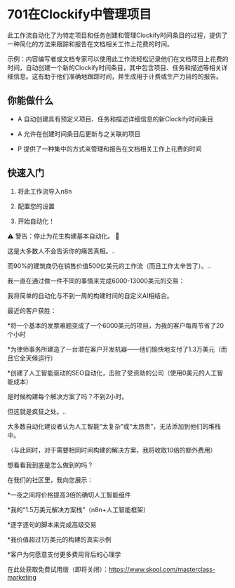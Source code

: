 # 701在Clockify中管理项目

此工作流自动化了为特定项目和任务创建和管理Clockify时间条目的过程，提供了一种简化的方法来跟踪和报告在文档相关工作上花费的时间。

示例：内容编写者或文档专家可以使用此工作流轻松记录他们在文档项目上花费的时间，自动创建一个新的Clockify时间条目，其中包含项目、任务和描述等相关详细信息。这有助于他们准确地跟踪时间，并生成用于计费或生产力目的的报告。

## 你能做什么

- A 自动创建具有预定义项目、任务和描述详细信息的新Clockify时间条目

- A 允许在创建时间条目后更新与之关联的项目

- P 提供了一种集中的方式来管理和报告在文档相关工作上花费的时间

## 快速入门

1.  将此工作流导入n8n

2.  配置您的设置

3.  开始自动化！

⚠️ 警告：停止为花生构建基本自动化。 🚫

这是大多数人不会告诉你的痛苦真相。..

而90%的建筑商仍在销售价值500亿美元的工作流（而且工作太辛苦了）。..

我一直在通过做一件不同的事情来完成6000-13000美元的交易：

我将简单的自动化与不到一周的构建时间的自定义AI相结合。

最近的客户获胜：

*将一个基本的发票难题变成了一个6000美元的项目，为我的客户每周节省了20个小时

*为律师事务所建造了一台潜在客户开发机器——他们愉快地支付了1.3万美元（而且它全天候运行）

*创建了人工智能驱动的SEO自动化，击败了受资助的公司（使用0美元的人工智能成本）

是时候构建每个解决方案了吗？不到2小时。

但这就是疯狂之处。..

大多数自动化建设者认为人工智能“太复杂”或“太昂贵”，无法添加到他们的堆栈中。

（与此同时，对于需要相同时间构建的解决方案，我将收取10倍的额外费用）

想看看我到底是怎么做到的吗？

在我们的社区里，我向您展示：

*一夜之间将价格提高3倍的确切人工智能组件

*我的“1.5万美元解决方案栈”（n8n+人工智能框架）

*逐字逐句的脚本来完成高级交易

*我价值超过1万美元的构建的真实示例

*客户为何愿意支付更多费用背后的心理学

在此处获取免费试用版（即将关闭）：https://www.skool.com/masterclass-marketing

